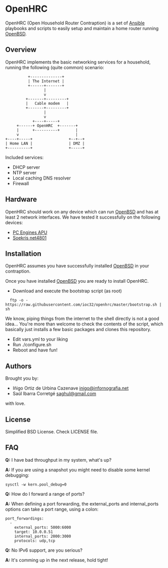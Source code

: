 # OpenHRC

OpenHRC (Open Household Router Contraption) is a set of [Ansible][ansible]
playbooks and scripts to easily setup and maintain a home router running
[OpenBSD][openbsd].


## Overview

OpenHRC implements the basic networking services for a household, running the
following (quite common) scenario:

~~~~~~
          +--------------+
          | The Internet |
          +------+-------+
                 |
                 v
         +-------+---------+
         |   Cable modem   |
         +-------+---------+
                 |
                 v
            +----+-----+
     +------+ OpenHRC  +-------+
     |      +----------+       |
     v                         |
+----+-----+                +--+--+
| Home LAN |                | DMZ |
+----------+                +-----+
~~~~~~

Included services:

* DHCP server
* NTP server
* Local caching DNS resolver
* Firewall


## Hardware

OpenHRC should work on any device which can run [OpenBSD][openbsd] and has at
least 2 network interfaces. We have tested it successfully on the following
devices:

* [PC Engines APU][apu]
* [Soekris net4801][soekris]


## Installation

OpenHRC assumes you have successfully installed [OpenBSD][openbsd] in your
contraption.

Once you have installed [OpenBSD][openbsd] you are ready to install OpenHRC.

* Download and execute the bootstrap script (as root)
~~~~~~
  ftp -o - https://raw.githubusercontent.com/ioc32/openhrc/master/bootstrap.sh | sh
~~~~~~
  We know, piping things from the internet to the shell directly is not a good
  idea... You're more than welcome to check the contents of the script, which
  basically just installs a few basic packages and clones this repository.
* Edit vars.yml to your liking
* Run ./configure.sh
* Reboot and have fun!


## Authors

Brought you by:

* Iñigo Ortiz de Urbina Cazenave <inigo@infornografia.net>
* Saúl Ibarra Corretgé <saghul@gmail.com>

with love.


## License

Simplified BSD License. Check LICENSE file.

[ansible]: http://www.ansible.com
[openbsd]: http://www.openbsd.org
[apu]: http://www.pcengines.ch/apu.htm
[soekris]: http://soekris.com/products/eol-products/net4801.html


## FAQ

**Q:** I have bad throughput in my system, what's up?

**A:** If you are using a snapshot you might need to disable some kernel debugging:
~~~~~~
sysctl -w kern.pool_debug=0
~~~~~~

**Q:** How do I forward a range of ports?

**A:** When defining a port forwarding, the external_ports and internal_ports options
can take a port range, using a colon:
~~~~~~
port_forwardings:
  -
    external_ports: 5000:6000
    target: 10.0.0.51
    internal_ports: 2000:3000
    protocols: udp,tcp
~~~~~~

**Q:** No IPv6 support, are you serious?

**A:** It's comming up in the next release, hold tight!


